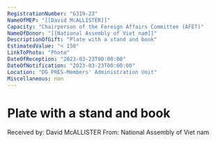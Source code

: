 ```yaml
---
RegistrationNumber: "G319-23"
NameOfMEP: "[[David McALLISTER]]"
Capacity: "Chairperson of the Foreign Affairs Committee (AFET)"
NameOfDonor: "[[National Assembly of Viet nam]]"
DescriptionOfGift: "Plate with a stand and book"
EstimatedValue: "< 150"
LinkToPhoto: "Photo"
DateOfReception: "2023-03-23T00:00:00"
DateOfNotification: "2023-03-23T00:00:00"
Location: "DG PRES-Members' Administration Unit"
Miscellaneous: nan
---
```


# Plate with a stand and book

Received by: David McALLISTER
From: National Assembly of Viet nam
